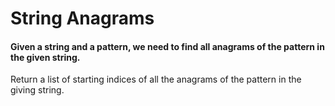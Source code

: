 # String Anagrams 
#### Given a string and a pattern, we need to find all anagrams of the pattern in the given string.


Return a list of starting indices of  all the anagrams of the pattern in the giving string.
 
